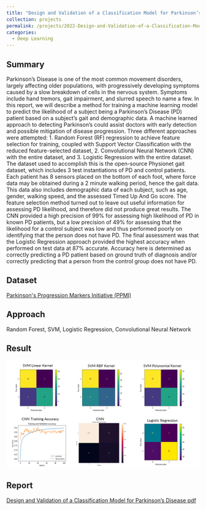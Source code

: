 ```yaml
---
title: "Design and Validation of a Classification Model for Parkinson’s Disease"
collection: projects
permalink: /projects/2022-Design-and-Validation-of-a-Classification-Model-for-Parkinson’s-Disease
categories:
  - Deep Learning
---
```


## Summary

Parkinson’s Disease is one of the most common movement disorders, largely affecting older populations, with progressively developing symptoms caused by a slow breakdown of cells in the nervous system. Symptoms include hand tremors, gait impairment, and slurred speech to name a few. In this report, we will describe a method for training a machine learning model to predict the likelihood of a subject being a Parkinson’s Disease (PD) patient based on a subject’s gait and demographic data. A machine learned approach to detecting Parkinson’s could assist doctors with early detection and possible mitigation of disease progression. Three different approaches were attempted: 1. Random Forest (RF) regression to achieve feature selection for training, coupled with Support Vector Classification with the reduced feature-selected dataset, 2. Convolutional Neural Network (CNN) with the entire dataset, and 3. Logistic Regression with the entire dataset. The dataset used to accomplish this is the open-source Physionet gait dataset, which includes 3 test instantiations of PD and control patients. Each patient has 8 sensors placed on the bottom of each foot, where force data may be obtained during a 2 minute walking period, hence the gait data. This data also includes demographic data of each subject, such as age, gender, walking speed, and the assessed Timed Up And Go score. The feature selection method turned out to leave out useful information for assessing PD likelihood, and therefore did not produce great results. The CNN provided a high precision of 99% for assessing high likelihood of PD in known PD patients, but a low precision of 49% for assessing that the likelihood for a control subject was low and thus performed poorly on identifying that the person does not have PD. The final assessment was that the Logistic Regression approach provided the highest accuracy when performed on test data at 87% accurate. Accuracy here is determined as correctly predicting a PD patient based on ground truth of diagnosis and/or correctly predicting that a person from the control group does not have PD.

## Dataset

[Parkinson's Progression Markers Initiative (PPMI)](https://link.springer.com/article/10.1007/s10072-018-3522-z)

## Approach 
Random Forest, SVM, Logistic Regression, Convolutional Neural Network

## Result

<img src="/images/rf.png" alt="Normal"/> 

## Report
[Design and Validation of a Classification Model for Parkinson’s Disease pdf](/files/ECE%206254%20Final%20Report.pdf)
